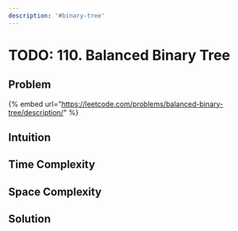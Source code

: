 ```yaml
---
description: '#binary-tree'
---
```


# TODO: 110. Balanced Binary Tree

## Problem

{% embed url="https://leetcode.com/problems/balanced-binary-tree/description/" %}

## Intuition



## Time Complexity



## Space Complexity



## Solution
